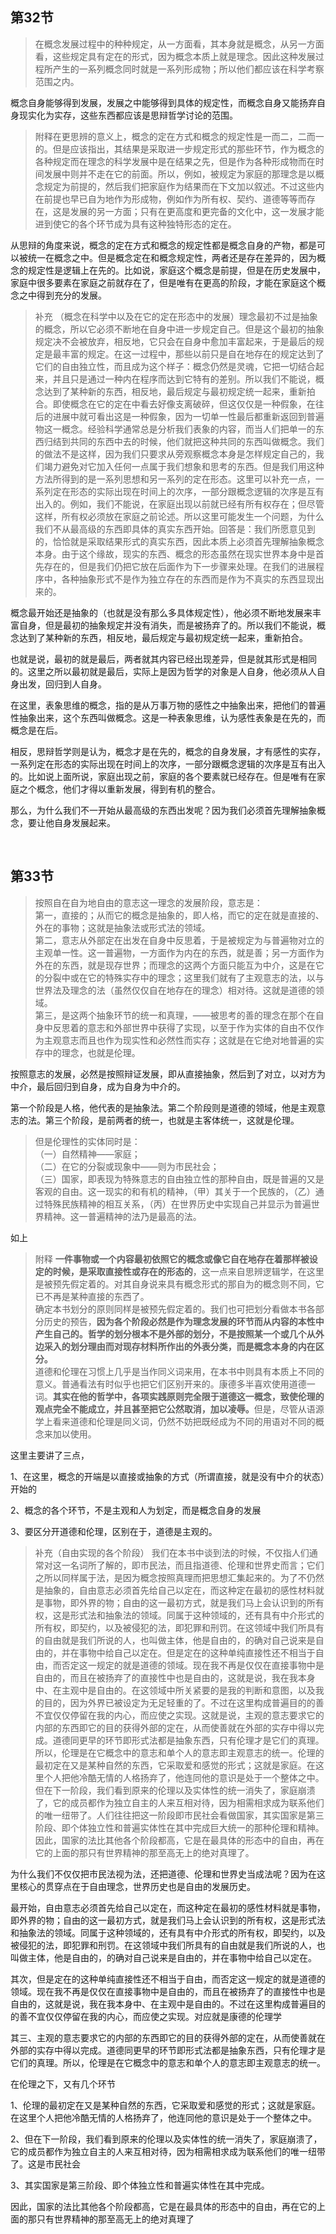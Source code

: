<h2>第32节</h2><blockquote data-pid="LRMYpWQp">在概念发展过程中的种种规定，从一方面看，其本身就是概念，从另一方面看，这些规定具有定在的形式，因为概念本质上就是理念。因此这种发展过程所产生的一系列概念同时就是一系列形成物；所以他们都应该在科学考察范围之内。</blockquote><p data-pid="-PYBxfj_">概念自身能够得到发展，发展之中能够得到具体的规定性，而概念自身又能扬弃自身现实化为实存，这些东西都应该是思辩哲学讨论的范围。</p><blockquote data-pid="sgkpom5m">附释在更思辨的意义上，概念的定在方式和概念的规定性是一而二，二而一的。但是应该指出，其结果是采取进一步规定形式的那些环节，作为概念的各种规定而在理念的科学发展中是在结果之先，但是作为各种形成物而在时间发展中则并不走在它的前面。所以，例如，被规定为家庭的那理念是以概念规定为前提的，然后我们把家庭作为结果而在下文加以叙述。不过这些内在前提也早已自为地作为形成物，例如作为所有权、契约、道德等等而存在，这是发展的另一方面；只有在更高度和更完备的文化中，这一发展才能进到使它的各个环节成为具有这种独特形态的定在。</blockquote><p data-pid="25ZIWnoT">从思辩的角度来说，概念的定在方式和概念的规定性都是概念自身的产物，都是可以被统一在概念之中。但是概念定在和概念规定性，两者还是存在差异的，因为概念的规定性是逻辑上在先的。比如说，家庭这个概念是前提，但是在历史发展中，家庭中很多要素在家庭之前就存在了，但是唯有在更高的阶段，才能在家庭这个概念之中得到充分的发展。</p><blockquote data-pid="2bWPmo0A">补充 （概念在科学中以及在它的定在形态中的发展）理念最初不过是抽象的概念，所以它必须不断地在自身中进一步规定自己。但是这个最初的抽象规定决不会被放弃，相反地，它只会在自身中愈加丰富起来，于是最后的规定是最丰富的规定。在这一过程中，那些以前只是自在地存在的规定达到了它们的自由独立性，而且成为这个样子：概念仍然是灵魂，它把一切结合起来，并且只是通过一种内在程序而达到它特有的差别。所以我们不能说，概念达到了某种新的东西，相反地，最后规定与最初规定统一起来，重新拍合。即使概念在它的定在中看去好像支离破碎，但这仅仅是一种假象，在往后的进展中就可看出这是一种假象，因为一切单一性最后都重新返回到普遍物这一概念。经验科学通常总是分析我们表象的内容，而当人们把单一的东西归结到共同的东西中去的时候，他们就把这种共同的东西叫做概念。我们的做法不是这样，因为我们只要求从旁观察概念本身是怎样规定自己的，我们竭力避免对它加入任何一点属于我们想象和思考的东西。但是我们用这种方法所得到的是一系列思想和另一系列的定在形态。这里可以补充一点，一系列定在形态的实际出现在时间上的次序，一部分跟概念逻辑的次序是互有出入的。例如，我们不能说，在家庭出现以前就已经有所有权存在；但尽管这样，所有权必须放在家庭之前论述。所以这里可能发生一个问题，为什么我们不从最高级的东西即具体的真实东西开始。回答是：我们所愿意见到的，恰恰就是采取结果形式的真实东西，因此本质上必须首先理解抽象概念本身。由于这个缘故，现实的东西、概念的形态虽然在现实世界本身中是首先存在的，但是我们仍把它放在后面作为下一步骤来处理。在我们的进展程序中，各种抽象形式不是作为独立存在的东西而是作为不真实的东西显现出来的。</blockquote><p data-pid="UWr2W-iZ">概念最开始还是抽象的（也就是没有那么多具体规定性），他必须不断地发展来丰富自身，但是最初的抽象规定并没有消失，而是被扬弃了的。所以我们不能说，概念达到了某种新的东西，相反地，最后规定与最初规定统一起来，重新拍合。</p><p data-pid="ISHdQlxb">也就是说，最初的就是最后，两者就其内容已经出现差异，但是就其形式是相同的。这里之所以最初就是最后，实际上是因为哲学的对象是人自身，他必须从人自身出发，回归到人自身。</p><p data-pid="ultcrkOy">在这里，表象思维的概念，指的是从万事万物的感性之中抽象出来，把他们的普遍性抽象出来，这个东西叫做概念。这是一种表象思维，认为感性表象是在先的，而概念是在后。</p><p data-pid="AwV2zCbv">相反，思辩哲学则是认为，概念才是在先的，概念的自身发展，才有感性的实存，一系列定在形态的实际出现在时间上的次序，一部分跟概念逻辑的次序是互有出入的。比如说上面所说，家庭出现之前，家庭的各个要素就已经存在。但是唯有在家庭之个概念，他们才得以重新发展，得到有机的整合。</p><p data-pid="eoel9NJ2">那么，为什么我们不一开始从最高级的东西出发呢？因为我们必须首先理解抽象概念，要让他自身发展起来。</p><p><br></p><h2>第33节</h2><blockquote data-pid="Q8w7FY3U">按照自在自为地自由的意志这一理念的发展阶段，意志是：<br>第一，直接的；从而它的概念是抽象的，即人格，而它的定在就是直接的、外在的事物；这就是抽象法或形式法的领域。<br>第二，意志从外部定在出发在自身中反思着，于是被规定为与普遍物对立的主观单一性。这一普遍物，一方面作为内在的东西，就是善；另一方面作为外在的东西，就是现存世界；而理念的这两个方面只能互为中介，这是在它的分裂中或在它的特殊实存中的理念；这里我们就有了主观意志的法，以与世界法及理念的法（虽然仅仅自在地存在的理念）相对待。这就是道德的领域。<br>第三，是这两个抽象环节的统一和真理，——被思考的善的理念在那个在自身中反思着的意志和外部世界中获得了实现，以至于作为实体的自由不仅作为主观意志而且也作为现实性和必然性而实存；这就是在它绝对地普遍的实存中的理念，也就是伦理。</blockquote><p data-pid="D2SqN8ZN">按照意志的发展，必然是按照辩证发展，即从直接抽象，然后到了对立，以对方为中介，最后回归到自身，成为自身为中介的。</p><p data-pid="MdYq7mKL">第一个阶段是人格，他代表的是抽象法。第二个阶段则是道德的领域，他是主观意志的法。第三个阶段，是前两者的统一，也就是主客体统一，这就是伦理。</p><blockquote data-pid="gQ5ZFJQQ">但是伦理性的实体同时是：<br>（一）自然精神——家庭；<br>（二）在它的分裂或现象中——则为市民社会；<br>（三）国家，即表现为特殊意志的自由独立性的那种自由，既是普遍的又是客观的自由。这一现实的和有机的精神，（甲）其关于一个民族的，（乙）通过特殊民族精神的相互关系，（丙）在世界历史中实现自己并显示为普遍世界精神。这一普遍精神的法乃是最高的法。</blockquote><p data-pid="w5ofddFw">如上</p><blockquote data-pid="fn41-phw">附释 <b>一件事物或一个内容最初依照它的概念或像它自在地存在着那样被设定的时候，是采取直接性或存在的形态的</b>，这一点来自思辨逻辑学，在这里是被预先假定着的。对其自身说来具有概念形式的那自为的概念则不同，它已不再是某种直接的东西了。<br>确定本书划分的原则同样是被预先假定着的。我们也可把划分看做本书各部分历史的预告，<b>因为各个阶段必然是作为理念发展的环节而从内容的本性中产生自己的。哲学的划分根本不是外部的划分，不是按照某一个或几个从外边采入的划分理由而对现存材料所作出的外表分类，而是概念本身的内在区分。</b><br>道德和伦理在习惯上几乎是当作同义词来用，在本书中则具有本质上不同的意义。普通看法有时似乎也把它们区别开来的。康德多半喜欢使用道德一词。<b>其实在他的哲学中，各项实践原则完全限于道德这一概念，致使伦理的观点完全不能成立，并且甚至把它公然取消，加以凌辱。</b>但是，尽管从语源学上看来道德和伦理是同义词，仍然不妨把既经成为不同的用语对不同的概念来加以使用。</blockquote><p data-pid="U5IIGAS5">这里主要讲了三点，</p><p data-pid="kY-pZ6am">1、在这里，概念的开端是以直接或抽象的方式（所谓直接，就是没有中介的状态）开始的</p><p data-pid="4r3vj8AR">2、概念的各个环节，不是主观和人为划定，而是概念自身的发展</p><p data-pid="3GP5opRn">3、要区分开道德和伦理，区别在于，道德是主观的。</p><blockquote data-pid="HX-5ynuY">补充（自由实现的各个阶段） 我们在本书中谈到法的时候，不仅指人们通常对这一名词所了解的，即市民法，而且指道德、伦理和世界史而言；它们之所以同样属于法，是因为概念按照真理而把思想汇集起来的。为了不仍然是抽象的，自由意志必须首先给自己以定在，而这种定在最初的感性材料就是事物，即外界的物；自由的这一最初方式，就是我们马上会认识到的所有权，这是形式法和抽象法的领域。同属于这种领域的，还有具有中介形式的所有权，即契约，以及被侵犯的法，即犯罪和刑罚。在这领域中我们所具有的自由就是我们所说的人，也叫做主体，他是自由的，的确对自己说来是自由的，并在事物中给自己以定在。但是定在的这种单纯直接性还不相当于自由，而否定这一规定的就是道德的领域。现在我不再是仅仅在直接事物中是自由的，而且在被扬弃了的直接性中也是自由的，这就是说，我在我本身中、在主观中是自由的。在这领域中所关紧要的是我的判断和意图，以及我的目的，因为外界已被设定为无足轻重的了。不过在这里构成普遍目的的善不宜仅仅停留在我的内心，而应使之实现。这就是说，主观的意志要求它的内部的东西即它的目的获得外部的定在，从而使善就在外部的实存中得以完成。道德同更早的环节即形式法都是抽象东西，只有伦理才是它们的真理。所以，伦理是在它概念中的意志和单个人的意志即主观意志的统一。伦理的最初定在又是某种自然的东西，它采取爱和感觉的形式；这就是家庭。在这里个人把他冷酷无情的人格扬弃了，他连同他的意识是处于一个整体之中。但在下一阶段，我们看到原来的伦理以及实体性的统一消失了，家庭崩溃了，它的成员都作为独立自主的人来互相对待，因为相需相求成为联系他们的唯一纽带了。人们往往把这一阶段即市民社会看做国家，其实国家是第三阶段、即个体独立性和普遍实体性在其中完成巨大统一的那种伦理和精神。因此，国家的法比其他各个阶段都高，它是在最具体的形态中的自由，再在它的上面的那只有世界精神的那至高无上的绝对真理了。</blockquote><p data-pid="O82jK-rZ">为什么我们不仅仅把市民法视为法，还把道德、伦理和世界史当成法呢？因为在这里核心的贯穿点在于自由理念，世界历史也是自由的发展历史。</p><p data-pid="qkYvBcsW">最开始，自由意志必须首先给自己以定在，而这种定在最初的感性材料就是事物，即外界的物；自由的这一最初方式，就是我们马上会认识到的所有权，这是形式法和抽象法的领域。同属于这种领域的，还有具有中介形式的所有权，即契约，以及被侵犯的法，即犯罪和刑罚。在这领域中我们所具有的自由就是我们所说的人，也叫做主体，他是自由的，的确对自己说来是自由的，并在事物中给自己以定在。</p><p data-pid="ygQxdBJI">其次，但是定在的这种单纯直接性还不相当于自由，而否定这一规定的就是道德的领域。现在我不再是仅仅在直接事物中是自由的，而且在被扬弃了的直接性中也是自由的，这就是说，我在我本身中、在主观中是自由的。不过在这里构成普遍目的的善不宜仅仅停留在我的内心，而应使之实现。对应就是康德的伦理学</p><p data-pid="HgLAHyRu">其三、主观的意志要求它的内部的东西即它的目的获得外部的定在，从而使善就在外部的实存中得以完成。道德同更早的环节即形式法都是抽象东西，只有伦理才是它们的真理。所以，伦理是在它概念中的意志和单个人的意志即主观意志的统一。</p><p data-pid="BuRZu5_W">在伦理之下，又有几个环节</p><p data-pid="0TYZFxqA">1、伦理的最初定在又是某种自然的东西，它采取爱和感觉的形式；这就是家庭。在这里个人把他冷酷无情的人格扬弃了，他连同他的意识是处于一个整体之中。</p><p data-pid="g2AMn12A">2、但在下一阶段，我们看到原来的伦理以及实体性的统一消失了，家庭崩溃了，它的成员都作为独立自主的人来互相对待，因为相需相求成为联系他们的唯一纽带了。这是市民社会</p><p data-pid="an0oY0Gl">3、其实国家是第三阶段、即个体独立性和普遍实体性在其中完成。</p><p data-pid="zH1AXdW5">因此，国家的法比其他各个阶段都高，它是在最具体的形态中的自由，再在它的上面的那只有世界精神的那至高无上的绝对真理了</p><p></p><p></p><p></p><p></p>